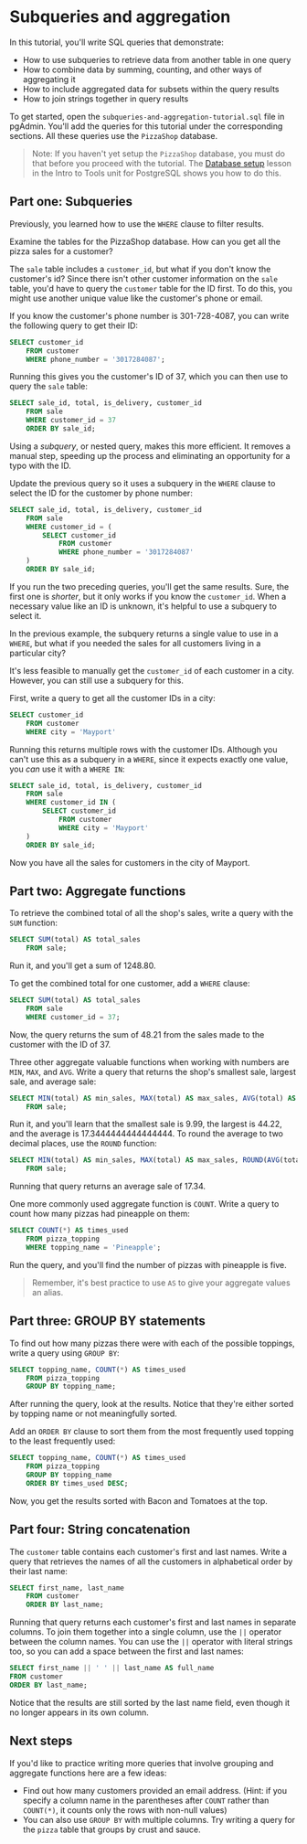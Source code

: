# Subqueries and aggregation

In this tutorial, you'll write SQL queries that demonstrate:

* How to use subqueries to retrieve data from another table in one query
* How to combine data by summing, counting, and other ways of aggregating it
* How to include aggregated data for subsets within the query results
* How to join strings together in query results

To get started, open the `subqueries-and-aggregation-tutorial.sql` file in pgAdmin. You'll add the queries for this tutorial under the corresponding sections. All these queries use the `PizzaShop` database.

> Note: If you haven't yet setup the `PizzaShop` database, you must do that before you proceed with the tutorial. The [Database setup](https://lms.techelevator.com/content_link/gitlab.com/te-curriculum/intro-to-tools-lms/postgresql/03-database-setup.md) lesson in the Intro to Tools unit for PostgreSQL shows you how to do this.

## Part one: Subqueries

Previously, you learned how to use the `WHERE` clause to filter results.

Examine the tables for the PizzaShop database. How can you get all the pizza sales for a customer?

The `sale` table includes a `customer_id`, but what if you don't know the customer's id? Since there isn't other customer information on the `sale` table, you'd have to query the `customer` table for the ID first. To do this, you might use another unique value like the customer's phone or email.

If you know the customer's phone number is 301-728-4087, you can write the following query to get their ID:

```sql
SELECT customer_id
    FROM customer
    WHERE phone_number = '3017284087';
```

Running this gives you the customer's ID of 37, which you can then use to query the `sale` table:

```sql
SELECT sale_id, total, is_delivery, customer_id
    FROM sale
    WHERE customer_id = 37
    ORDER BY sale_id;
```

Using a _subquery_, or nested query, makes this more efficient. It removes a manual step, speeding up the process and eliminating an opportunity for a typo with the ID.

Update the previous query so it uses a subquery in the `WHERE` clause to select the ID for the customer by phone number:

```sql
SELECT sale_id, total, is_delivery, customer_id
    FROM sale
    WHERE customer_id = (
        SELECT customer_id
            FROM customer
            WHERE phone_number = '3017284087'
    )
    ORDER BY sale_id;
```

If you run the two preceding queries, you'll get the same results. Sure, the first one is _shorter_, but it only works if you know the `customer_id`. When a necessary value like an ID is unknown, it's helpful to use a subquery to select it.

In the previous example, the subquery returns a single value to use in a `WHERE`, but what if you needed the sales for all customers living in a particular city?

It's less feasible to manually get the `customer_id` of each customer in a city. However, you can still use a subquery for this.

First, write a query to get all the customer IDs in a city:

```sql
SELECT customer_id
    FROM customer
    WHERE city = 'Mayport'
```

Running this returns multiple rows with the customer IDs. Although you can't use this as a subquery in a `WHERE`, since it expects exactly one value, you *can* use it with a `WHERE IN`:

```sql
SELECT sale_id, total, is_delivery, customer_id
    FROM sale
    WHERE customer_id IN (
        SELECT customer_id
            FROM customer
            WHERE city = 'Mayport'
    )
    ORDER BY sale_id;
```

Now you have all the sales for customers in the city of Mayport.

## Part two: Aggregate functions

To retrieve the combined total of all the shop's sales, write a query with the `SUM` function:

```sql
SELECT SUM(total) AS total_sales
    FROM sale;
```

Run it, and you'll get a sum of 1248.80.

To get the combined total for one customer, add a `WHERE` clause:

```sql
SELECT SUM(total) AS total_sales
    FROM sale
    WHERE customer_id = 37;
```

Now, the query returns the sum of 48.21 from the sales made to the customer with the ID of 37.

Three other aggregate valuable functions when working with numbers are `MIN`, `MAX`, and `AVG`. Write a query that returns the shop's smallest sale, largest sale, and average sale:

```sql
SELECT MIN(total) AS min_sales, MAX(total) AS max_sales, AVG(total) AS avg_sales
    FROM sale;
```

Run it, and you'll learn that the smallest sale is 9.99, the largest is 44.22, and the average is 17.3444444444444444. To round the average to two decimal places, use the `ROUND` function:

```sql
SELECT MIN(total) AS min_sales, MAX(total) AS max_sales, ROUND(AVG(total), 2) AS avg_sales
    FROM sale;
```

Running that query returns an average sale of 17.34.

One more commonly used aggregate function is `COUNT`. Write a query to count how many pizzas had pineapple on them:

```sql
SELECT COUNT(*) AS times_used
    FROM pizza_topping
    WHERE topping_name = 'Pineapple';
```

Run the query, and you'll find the number of pizzas with pineapple is five.

> Remember, it's best practice to use `AS` to give your aggregate values an alias.

## Part three: GROUP BY statements

To find out how many pizzas there were with each of the possible toppings, write a query using `GROUP BY`:

```sql
SELECT topping_name, COUNT(*) AS times_used
    FROM pizza_topping
    GROUP BY topping_name;
```

After running the query, look at the results. Notice that they're either sorted by topping name or not meaningfully sorted.

Add an `ORDER BY` clause to sort them from the most frequently used topping to the least frequently used:

```sql
SELECT topping_name, COUNT(*) AS times_used
    FROM pizza_topping
    GROUP BY topping_name
    ORDER BY times_used DESC;
```

Now, you get the results sorted with Bacon and Tomatoes at the top.

## Part four: String concatenation

The `customer` table contains each customer's first and last names. Write a query that retrieves the names of all the customers in alphabetical order by their last name:

```sql
SELECT first_name, last_name
    FROM customer
    ORDER BY last_name;
```

Running that query returns each customer's first and last names in separate columns. To join them together into a single column, use the `||` operator between the column names. You can use the `||` operator with literal strings too, so you can add a space between the first and last names:

```sql
SELECT first_name || ' ' || last_name AS full_name
FROM customer
ORDER BY last_name;
```

Notice that the results are still sorted by the last name field, even though it no longer appears in its own column.

## Next steps

If you'd like to practice writing more queries that involve grouping and aggregate functions here are a few ideas:

- Find out how many customers provided an email address. (Hint: if you specify a column name in the parentheses after `COUNT` rather than `COUNT(*)`, it counts only the rows with non-null values)
- You can also use `GROUP BY` with multiple columns. Try writing a query for the `pizza` table that groups by crust and sauce.
